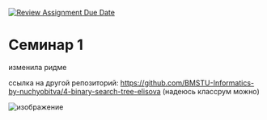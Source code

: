 [![Review Assignment Due Date](https://classroom.github.com/assets/deadline-readme-button-22041afd0340ce965d47ae6ef1cefeee28c7c493a6346c4f15d667ab976d596c.svg)](https://classroom.github.com/a/_xU4Djtu)
# Семинар 1

изменила ридме

ссылка на другой репозиторий: https://github.com/BMSTU-Informatics-by-nuchyobitva/4-binary-search-tree-elisova (надеюсь классрум можно)

![изображение](https://github.com/user-attachments/assets/a3dafe9d-1a23-416e-9c89-b06b705caf16)
